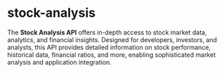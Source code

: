 # stock-analysis
The **Stock Analysis API** offers in-depth access to stock market data, analytics, and financial insights. Designed for developers, investors, and analysts, this API provides detailed information on stock performance, historical data, financial ratios, and more, enabling sophisticated market analysis and application integration.
